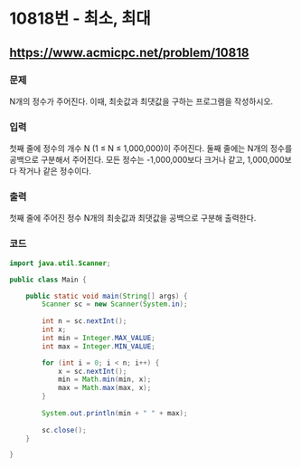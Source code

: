 # 10818번 - 최소, 최대

## https://www.acmicpc.net/problem/10818

### 문제

N개의 정수가 주어진다. 이때, 최솟값과 최댓값을 구하는 프로그램을 작성하시오.

### 입력

첫째 줄에 정수의 개수 N (1 ≤ N ≤ 1,000,000)이 주어진다. 둘째 줄에는 N개의 정수를 공백으로 구분해서 주어진다. 모든 정수는 -1,000,000보다 크거나 같고, 1,000,000보다 작거나 같은 정수이다.

### 출력

첫째 줄에 주어진 정수 N개의 최솟값과 최댓값을 공백으로 구분해 출력한다.

### 코드

``` java
import java.util.Scanner;

public class Main {

	public static void main(String[] args) {
		Scanner sc = new Scanner(System.in);
		
		int n = sc.nextInt();
		int x;
		int min = Integer.MAX_VALUE;
		int max = Integer.MIN_VALUE;

		for (int i = 0; i < n; i++) {
			x = sc.nextInt();
			min = Math.min(min, x);
			max = Math.max(max, x);
		}
		
		System.out.println(min + " " + max);
		
		sc.close();
	}

}
```
